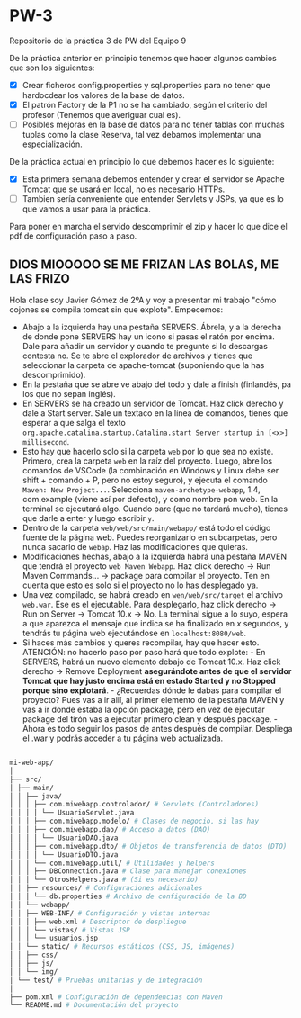 # PW-3

Repositorio de la práctica 3 de PW del Equipo 9

De la práctica anterior en principio tenemos que hacer algunos cambios que son los siguientes:

- [x] Crear ficheros config.properties y sql.properties para no tener que hardocdear los valores de la base de datos.
- [x] El patrón Factory de la P1 no se ha cambiado, según el criterio del profesor (Tenemos que averiguar cual es).
- [ ] Posibles mejoras en la base de datos para no tener tablas con muchas tuplas como la clase Reserva, tal vez debamos implementar una especialización.

De la práctica actual en principio lo que debemos hacer es lo siguiente:

- [x] Esta primera semana debemos entender y crear el servidor se Apache Tomcat que se usará en local, no es necesario HTTPs.
- [ ] Tambien sería conveniente que entender Servlets y JSPs, ya que es lo que vamos a usar para la práctica.

Para poner en marcha el servido descomprimir el zip y hacer lo que dice el pdf de configuración paso a paso.

## DIOS MIOOOOO SE ME FRIZAN LAS BOLAS, ME LAS FRIZO

Hola clase soy Javier Gómez de 2ºA y voy a presentar mi trabajo "cómo cojones se compila tomcat sin que explote". Empecemos:

- Abajo a la izquierda hay una pestaña SERVERS. Ábrela, y a la derecha de donde pone SERVERS hay un icono si pasas el ratón por encima. Dale para añadir un servidor y cuando te pregunte si lo descargas contesta no. Se te abre el explorador de archivos y tienes que seleccionar la carpeta de apache-tomcat (suponiendo que la has descomprimido).
- En la pestaña que se abre ve abajo del todo y dale a finish (finlandés, pa los que no sepan inglés).
- En SERVERS se ha creado un servidor de Tomcat. Haz click derecho y dale a Start server. Sale un textaco en la línea de comandos, tienes que esperar a que salga el texto `org.apache.catalina.startup.Catalina.start Server startup in [<x>] millisecond`.
- Esto hay que hacerlo solo si la carpeta `web` por lo que sea no existe. Primero, crea la carpeta `web` en la raíz del proyecto. Luego, abre los comandos de VSCode (la combinación en Windows y Linux debe ser shift + comando + P, pero no estoy seguro), y ejecuta el comando `Maven: New Project...`. Selecciona `maven-archetype-webapp`, 1.4, com.example (viene así por defecto), y como nombre pon web. En la terminal se ejecutará algo. Cuando pare (que no tardará mucho), tienes que darle a enter y luego escribir `y`.
- Dentro de la carpeta `web/web/src/main/webapp/` está todo el código fuente de la página web. Puedes reorganizarlo en subcarpetas, pero nunca sacarlo de `webap`. Haz las modificaciones que quieras.
- Modificaciones hechas, abajo a la izquierda habrá una pestaña MAVEN que tendrá el proyecto `web Maven Webapp`. Haz click derecho $\rightarrow$ Run Maven Commands... $\rightarrow$ package para compilar el proyecto. Ten en cuenta que esto es solo si el proyecto no lo has desplegado ya.
- Una vez compilado, se habrá creado en `wen/web/src/target` el archivo `web.war`. Ese es el ejecutable. Para desplegarlo, haz click derecho $\rightarrow$ Run on Server $\rightarrow$ Tomcat 10.x $\rightarrow$ No. La terminal sigue a lo suyo, espera a que aparezca el mensaje que indica se ha finalizado en $x$ segundos, y tendrás tu página web ejecutándose en `localhost:8080/web`.
- Si haces más cambios y queres recompilar, hay que hacer esto. ATENCIÓN: no hacerlo paso por paso hará que todo explote: - En SERVERS, habrá un nuevo elemento debajo de Tomcat 10.x. Haz click derecho $\rightarrow$ Remove Deployment **asegurándote antes de que el servidor Tomcat que hay justo encima está en estado Started y no Stopped porque sino explotará**. - ¿Recuerdas dónde le dabas para compilar el proyecto? Pues vas a ir allí, al primer elemento de la pestaña MAVEN y vas a ir donde estaba la opción package, pero en vez de ejecutar package del tirón vas a ejecutar primero clean y después package. - Ahora es todo seguir los pasos de antes después de compilar. Despliega el .war y podrás acceder a tu página web actualizada.

```bash

mi-web-app/
│
├── src/
│ ├── main/
│ │ ├── java/
│ │ │ ├── com.miwebapp.controlador/ # Servlets (Controladores)
│ │ │ │ └── UsuarioServlet.java
│ │ │ ├── com.miwebapp.modelo/ # Clases de negocio, si las hay
│ │ │ ├── com.miwebapp.dao/ # Acceso a datos (DAO)
│ │ │ │ └── UsuarioDAO.java
│ │ │ ├── com.miwebapp.dto/ # Objetos de transferencia de datos (DTO)
│ │ │ │ └── UsuarioDTO.java
│ │ │ └── com.miwebapp.util/ # Utilidades y helpers
│ │ │ ├── DBConnection.java # Clase para manejar conexiones
│ │ │ └── OtrosHelpers.java # (Si es necesario)
│ │ ├── resources/ # Configuraciones adicionales
│ │ │ └── db.properties # Archivo de configuración de la BD
│ │ └── webapp/
│ │ ├── WEB-INF/ # Configuración y vistas internas
│ │ │ ├── web.xml # Descriptor de despliegue
│ │ │ └── vistas/ # Vistas JSP
│ │ │ └── usuarios.jsp
│ │ └── static/ # Recursos estáticos (CSS, JS, imágenes)
│ │ ├── css/
│ │ ├── js/
│ │ └── img/
│ └── test/ # Pruebas unitarias y de integración
│
├── pom.xml # Configuración de dependencias con Maven
└── README.md # Documentación del proyecto
```
